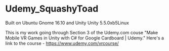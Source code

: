 # Udemy_SquashyToad

Built on Ubuntu Gnome 16.10 and Unity Unity 5.5.0xb5Linux 

This is my work going through Section 3 of the Udemy.com couse "Make Mobile VR Games in Unity with C#  for Google Cardboard | Udemy."
Here's a link to the course - https://www.udemy.com/vrcourse/
